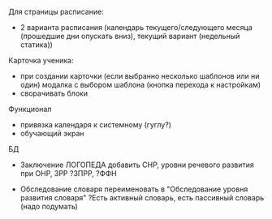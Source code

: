 Для страницы расписание:

- 2 варианта расписания (календарь текущего/следующего месяца (прошедшие дни опускать вниз), текущий вариант (недельный статика))

Карточка ученика:

- при создании карточки (если выбранно несколько шаблонов или ни один) модалка с выбором шаблона (кнопка перехода к настройкам)
- сворачивать блоки

Функционал

- привязка календаря к системному (гуглу?)
- обучающий экран

БД

- Заключение ЛОГОПЕДА добавить СНР, уровни речевого развития при ОНР, ЗРР
  ?ЗПРР, ?ФФН

- Обследование словаря переименовать в "Обследование уровня развития словаря"
  ?Есть активный словарь, есть пассивный словарь (надо подумать)
